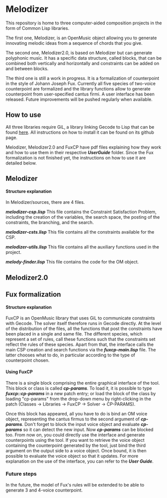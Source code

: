 # Melodizer

This repository is home to three computer-aided composition projects in the form of Common Lisp libraries.

The first one, Melodizer, is an OpenMusic object allowing you to generate innovating melodic ideas from a sequence of chords that you give.

The second one, Melodizer2.0, is based on Melodizer but can generate polyphonic music. It has a specific data structure, called blocks, that can be combined both vertically and horizontally and constraints can be added on and between blocks.

The third one is still a work in progress. It is a formalization of counterpoint in the style of Johann Joseph Fux. Currently all five species of two-voice counterpoint are formalized and the library functions allow to generate counterpoint from user-specified cantus firmi. A user interface has been released. Future improvements will be pushed regularly when available.

## How to use
All three libraries require GiL, a library linking Gecode to Lisp that can be found [here](https://github.com/sprockeelsd/GiL). All instructions on how to install it can be found on its github page.

Melodizer, Melodizer2.0 and FuxCP have pdf files explaining how they work and how to use them in their respective ***UserGuide*** folder. Since the Fux formalization is not finished yet, the instructions on how to use it are detailed below.

## Melodizer

#### Structure explanation
In Melodizer/sources, there are 4 files.

***melodizer-csp.lisp***
This file contains the Constraint Satisfaction Problem, including the creation of the variables, the search space, the posting of the constraints, the branching, and the search.

***melodizer-csts.lisp***
This file contains all the constraints available for the CSP.

***melodizer-utils.lisp***
This file contains all the auxiliary functions used in the project.

***melody-finder.lisp***
This file contains the code for the OM object.

## Melodizer2.0

## Fux formalization

#### Structure explanation
FuxCP is an OpenMusic library that uses GiL to communicate constraints with Gecode. The solver itself therefore runs in Gecode directly. At the level of the distribution of the files, all the functions that post the constraints have been placed in a single and same file. The different species, which represent a set of rules, call these functions such that the constraints set reflect the rules of these species. Apart from that, the interface calls the main CSP creation and search functions via the ***fuxcp-main.lisp*** file. The latter chooses what to do, in particular according to the type of counterpoint chosen.

#### Using FuxCP
There is a single block comprising the entire graphical interface of the tool. This block or class is called ***cp-params***. To load it, it is possible to type ***fuxcp::cp-params*** in a new patch entry; or load the block of the class by loading "cp-params" from the drop-down menu by right-clicking in the patch (Classes -> Libraries -> FuxCP -> Solver -> CP-PARAMS).

Once this block has appeared, all you have to do is bind an OM voice object, representing the cantus firmus to the second argument of ***cp-params***. Don't forget to block the input voice object and evaluate ***cp-params*** so it can detect the new input. Now ***cp-params*** can be blocked too. From now on, you could directly use the interface and generate counterpoints using the tool. If you want to retrieve the voice object containing the counterpoint generated by the tool, just bind the third argument on the output side to a voice object. Once bound, it is then possible to evaluate the voice object so that it updates. For more explanation on the use of the interface, you can refer to the ***User Guide***.

### Future steps
In the future, the model of Fux's rules will be extended to be able to generate 3 and 4-voice counterpoint.
